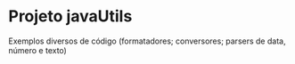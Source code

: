 # Projeto javaUtils

Exemplos diversos de código (formatadores; conversores; parsers de data, número e texto)